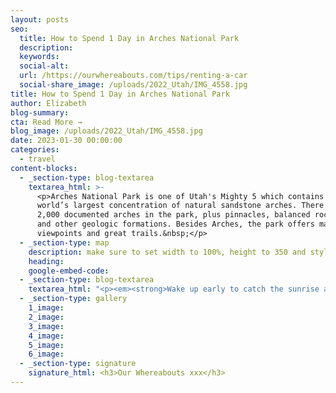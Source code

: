 ```yaml
---
layout: posts
seo:
  title: How to Spend 1 Day in Arches National Park
  description:
  keywords:
  social-alt:
  url: /https://ourwhereabouts.com/tips/renting-a-car
  social-share_image: /uploads/2022_Utah/IMG_4558.jpg
title: How to Spend 1 Day in Arches National Park
author: Elizabeth
blog-summary:
cta: Read More →
blog_image: /uploads/2022_Utah/IMG_4558.jpg
date: 2023-01-30 00:00:00
categories:
  - travel
content-blocks:
  - _section-type: blog-textarea
    textarea_html: >-
      <p>Arches National Park is one of Utah's Mighty 5 which contains the
      world’s largest concentration of natural sandstone arches. There are over
      2,000 documented arches in the park, plus pinnacles, balanced rocks, fins,
      and other geologic formations. Besides Arches, the park offers many
      viewpoints and great trails.&nbsp;</p>
  - _section-type: map
    description: make sure to set width to 100%, height to 350 and style to border 2
    heading:
    google-embed-code:
  - _section-type: blog-textarea
    textarea_html: "<p><em><strong>Wake up early to catch the sunrise at..&nbsp;</strong></em></p><h2>Windows Loop &amp; Turret Arch Trail:</h2><p>Nice arch set in a fascinating rock formation. The walk here from the parking area is brief and straightforward.<br />•Length: 1.1 miles (1.9 km).</p><p><em>Walk to..</em></p><h2>Double Arch:</h2><p>An easy trail from the parking lot leads to a magnificent double arch.<br />•Length: 0.6 miles (1 km).</p><p>\_</p><p><strong><em>➟ Drive 7 miles to..&nbsp;</em></strong></p><h2>Sand Dune Arch:</h2><p>You walk through a pretty tight canyon with soft sand and then surprise, there’s the arch. It’s a good size and has lots of fun rocks to explore all around.<br />​​​​​​• Length: 0.4 miles (0.6 km)<br />• Difficulty: Easy</p><p><em>From Sand Dune Arch you can continue to Broken Arch.</em></p><h2>Broken Arch:</h2><p>Cool arch that requires hiking through a lot of grass fields and sand.<br />•Length: 1 mile (1.6 km).<br />•Difficulty: Easy</p><p>\_</p><p><strong><em>➟ Drive 0.7 miles to..&nbsp;</em></strong>&nbsp;</p><h2>Skyline Arch:</h2><p>The parking lot is just a small pull-off. You can see this arch right from the road, no need to hike in you choose not to, but if you do, the hike is short and nice.<br />•Length: 0.2 miles (0.3 km)</p><p>\_</p><p><strong><em>➟ Drive 14 miles to..&nbsp;</em></strong>&nbsp;</p><h2>Park Avenue and the Courthouse Towers:</h2><p>If you've got time there's an easy and short one.<br />•Length: 1.8 miles (2.8 km).</p><p>\_</p><p><strong><em>➟ Drive 0.5 miles to..&nbsp;</em></strong>&nbsp;</p><h2>La Sal Mountains Viewpoint:</h2><p>A great spot to see a view of The Organ, Tower of Babel, Sheep Rock, and Three Gossips. No hiking is needed, just park your car and enjoy the scenery.</p><p>\_</p><p><strong><em>➟ Drive 6.5 miles to..&nbsp;</em></strong>&nbsp;</p><h2>Balanced Rock:</h2><p>This is a cool sight to see. There are plenty of parking spots, the trail is paved and you can go around Balanced Rock.<br />•Length: 0.3 miles (0.4 km).</p><p>\_</p><p><strong><em>➟ Drive 4 miles &amp; catch the sunset at..&nbsp;</em></strong>&nbsp;</p><h2>Delicate Arch:</h2><p>Delicate Arch is Arches National Park's Crown jewel and the best time to hike this trail is at sunset.<br />•Length: 3.4 miles (5.6 km)<br />•Elevation Gain: 480 feet<br />•Difficulty: Moderate<br />•Time: 2-3 hours</p>"
  - _section-type: gallery
    1_image:
    2_image:
    3_image:
    4_image:
    5_image:
    6_image:
  - _section-type: signature
    signature_html: <h3>Our Whereabouts xxx</h3>
---
```

